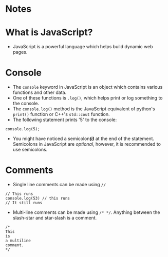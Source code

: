 <link rel="stylesheet" type="text/css" href="../assets/content.css">
<h1 class="custom-header">Notes</h1>

# What is JavaScript?

* JavaScript is a powerful language which helps build dynamic web pages.

# Console

* The `console` keyword in JavaScript is an object which contains various functions and other data. 
* One of these functions is `.log()`, which helps print or log something to the console.
* The `console.log()` method is the JavaScript equivalent of python's `print()` function or C++'s `std::cout` function.
* The following statement prints '5' to the console:
```
console.log(5);
```
* You might have noticed a semicolon<b><i>(i)</i></b> at the end of the statement. Semicolons in JavaScript are _optional_, however, it is recommended to use semicolons.

# Comments

* Single line comments can be made using `//`
```
// This runs
console.log(53) // this runs
// It still runs
```
* Multi-line comments can be made using `/* */`. Anything between the slash-star and star-slash is a comment.
```
/*
This
is
a multiline
comment.
*/
```	